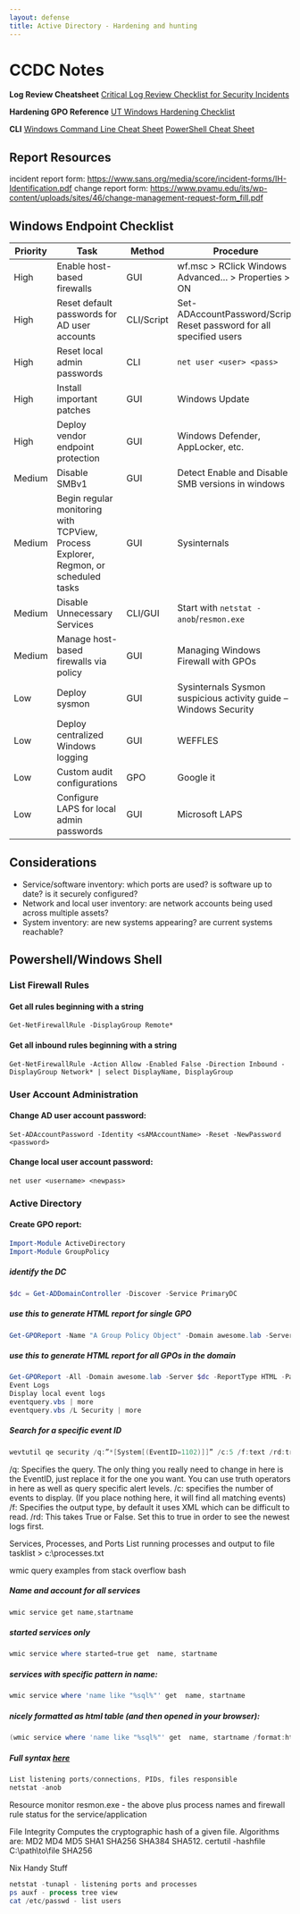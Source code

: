 ```yaml
---
layout: defense
title: Active Directory - Hardening and hunting
---
```


<!-- cSpell:disable -->
# CCDC Notes
**Log Review Cheatsheet**
[Critical Log Review Checklist for Security Incidents](https://zeltser.com/security-incident-log-review-checklist/)

**Hardening GPO Reference**
[UT Windows Hardening Checklist](https://security.utexas.edu/os-hardening-checklist/windows-r2)

**CLI**
[Windows Command Line Cheat Sheet](https://wiki.sans.blue/Tools/pdfs/windows-command-line-sheet.pdf)
[PowerShell Cheat Sheet](https://wiki.sans.blue/Tools/pdfs/PowerShellCheatSheet_v41.pdf)

## Report Resources
incident report form: https://www.sans.org/media/score/incident-forms/IH-Identification.pdf
change report form: https://www.pvamu.edu/its/wp-content/uploads/sites/46/change-management-request-form_fill.pdf

## Windows Endpoint Checklist

| Priority | Task | Method | Procedure |
| --- | --- | --- | --- |
| High | Enable host-based firewalls | GUI | wf.msc > RClick Windows Advanced… > Properties > ON |
| High | Reset default passwords for AD user accounts | CLI/Script | Set-ADAccountPassword/Script Reset password for all specified users |
| High | Reset local admin passwords | CLI | `net user <user> <pass>` |
| High | Install important patches | GUI | Windows Update |
| High | Deploy vendor endpoint protection | GUI | Windows Defender, AppLocker, etc. |
| Medium | Disable SMBv1 | GUI | Detect Enable and Disable SMB versions in windows |
| Medium | Begin regular monitoring with TCPView, Process Explorer, Regmon, or scheduled tasks | GUI | Sysinternals |
| Medium | Disable Unnecessary Services | CLI/GUI | Start with `netstat -anob`/`resmon.exe` |
| Medium | Manage host-based firewalls via policy | GUI | Managing Windows Firewall with GPOs |
| Low | Deploy sysmon | GUI | Sysinternals Sysmon suspicious activity guide – Windows Security |
| Low | Deploy centralized Windows logging | GUI | WEFFLES |
| Low | Custom audit configurations | GPO | Google it |
| Low | Configure LAPS for local admin passwords | GUI | Microsoft LAPS |


## Considerations
- Service/software inventory: which ports are used? is software up to date? is it securely configured?
- Network and local user inventory: are network accounts being used across multiple assets? 
- System inventory: are new systems appearing? are current systems reachable?

## Powershell/Windows Shell

### List Firewall Rules
#### Get all rules beginning with a string
`Get-NetFirewallRule -DisplayGroup Remote*` 

#### Get all inbound rules beginning with a string
`Get-NetFirewallRule -Action Allow -Enabled False -Direction Inbound -DisplayGroup Network* | select DisplayName, DisplayGroup`

### User Account Administration
#### Change AD user account password:
`Set-ADAccountPassword -Identity <sAMAccountName> -Reset -NewPassword <password>`

#### Change local user account password:
`net user <username> <newpass>`

### Active Directory
#### Create GPO report:

```powershell
Import-Module ActiveDirectory
Import-Module GroupPolicy
```

##### identify the DC
```powershell
$dc = Get-ADDomainController -Discover -Service PrimaryDC
```

##### use this to generate HTML report for single GPO
```powershell
Get-GPOReport -Name "A Group Policy Object" -Domain awesome.lab -Server $dc -ReportType HTML -Path C:\Users\Person\Desktop\GPOreport.html
```

##### use this to generate HTML report for all GPOs in the domain
```powershell
Get-GPOReport -All -Domain awesome.lab -Server $dc -ReportType HTML -Path C:\Users\Person\Desktop\AllGPOreport.html
Event Logs
Display local event logs
eventquery.vbs | more
eventquery.vbs /L Security | more
```

##### Search for a specific event ID
```powershell
wevtutil qe security /q:”*[System[(EventID=1102)]]” /c:5 /f:text /rd:true
```

/q: Specifies the query. The only thing you really need to change in here is the EventID, just replace it for the one you want. You can use truth operators in here as well as query specific alert levels.
/c: specifies the number of events to display. (If you place nothing here, it will find all matching events)
/f: Specifies the output type, by default it uses XML which can be difficult to read.
/rd: This takes True or False. Set this to true in order to see the newest logs first.

Services, Processes, and Ports
List running processes and output to file
tasklist > c:\processes.txt

wmic query examples from stack overflow
bash

##### Name and account for all services
```powershell
wmic service get name,startname
```

##### started services only
```powershell
wmic service where started=true get  name, startname
```

##### services with specific pattern in name:
```powershell
wmic service where 'name like "%sql%"' get  name, startname
```

##### nicely formatted as html table (and then opened in your browser):
```powershell
(wmic service where 'name like "%sql%"' get  name, startname /format:htable >out.html) && out.html
```

##### Full syntax [here](https://msdn.microsoft.com/en-us/library/aa394531%28v=vs.85%29.aspx)
```powershell
List listening ports/connections, PIDs, files responsible
netstat -anob
```

Resource monitor
resmon.exe - the above plus process names and firewall rule status for the service/application

File Integrity
Computes the cryptographic hash of a given file. Algorithms are: MD2 MD4 MD5 SHA1 SHA256 SHA384 SHA512.
certutil -hashfile C:\path\to\file SHA256

Nix Handy Stuff
```powershell
netstat -tunapl - listening ports and processes
ps auxf - process tree view
cat /etc/passwd - list users
```

<!-- cSpell:enable -->